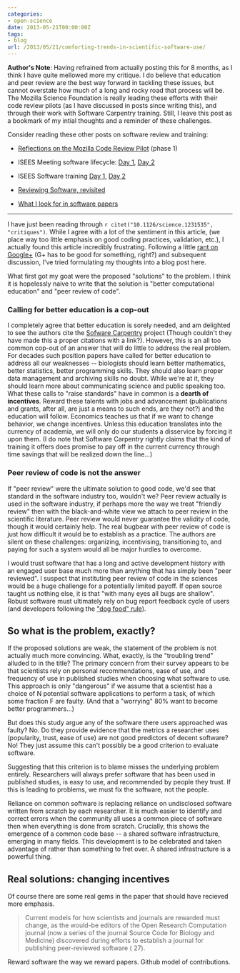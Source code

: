 ```yaml
---
categories:
- open-science
date: 2013-05-21T00:00:00Z
tags:
- blog
url: /2013/05/21/comforting-trends-in-scientific-software-use/
---
```


**Author's Note**: 
Having refrained from actually posting this for 8 months, as I think I have quite mellowed more my critique. I do believe that education and peer review are the best way forward in tackling these issues, but cannot overstate how much of a long and rocky road that process will be.  The Mozilla Science Foundation is really leading these efforts with their code review pilots (as I have discussed in posts since writing this), and through their work with Software Carpentry training. Still, I leave this post as a bookmark of my intial thoughts and a reminder of these challenges.  

Consider reading these other posts on software review and training:

- [Reflections on the Mozilla Code Review Pilot](http://carlboettiger.info/2013/09/25/mozilla-software-review.html) (phase 1)
- ISEES Meeting software lifecycle: [Day 1](http://carlboettiger.info/2013/08/13/ISEES-Day-1.html), [Day 2](http://carlboettiger.info/2013/08/14/ISEES-day-2.html)
- ISEES Software training [Day 1](http://carlboettiger.info/2013/09/10/ISEES-training-workshop-day-1.html), [Day 2](http://carlboettiger.info/2013/09/11/ISEES-Workforce-Development-Day-2.html)

- [Reviewing Software, revisited](http://carlboettiger.info/2013/07/09/reviewing-software-revisited.html)
- [What I look for in software papers](http://carlboettiger.info/2013/06/13/what-I-look-for-in-software-papers.html)

------------

I have just been reading through `r citet("10.1126/science.1231535", "critiques")`.
While I agree  with a lot of the sentiment in this article, (we place
way too little emphasis on good coding practices, validation, etc.),
I actually found this article incredibly frustrating.  Following 
a little [rant on Google+](https://plus.google.com/112929796403983408632/posts/8whV6rtvsuw) 
(G+ has to be good for something, right?) and subsequent discussion, 
I've tried formulating my thoughts into a blog post here.


What first got my goat were the proposed "solutions" to the problem.
I think it is hopelessly naive to write that the solution is "better
computational education" and "peer review of code".

### Calling for better education is a cop-out

I completely agree that better education is sorely needed,
and am delighted to see the authors cite the [Sofware
Carpentry](http://softwarecarpentry.org) project (Though couldn't they
have made this a proper citations with a link?).  However, this is an
all too common cop-out of an answer that will do little to address the
real problem. For decades such position papers have called for better
education to address all our weaknesses -- biologists should learn better
mathematics, better statistics, better programming skills.  They should
also learn proper data management and archiving skills no doubt.
While we're at it, they should learn more about communicating science
and public speaking too.  What these calls to "raise standards" have in
common is a **dearth of incentives**.  Reward these talents with jobs and
advancement (publications and grants, after all, are just a means to such
ends, are they not?) and the education will follow.  Economics teaches
us that if we want to change behavior, we change incentives. Unless
this education translates into the currency of academia, we will only
do our students a disservice by forcing it upon them.  (I do note that
Software Carpentry rightly claims that the kind of training it offers
does promise to pay off in the current currency through time savings
that will be realized down the line...)

### Peer review of code is not the answer

If "peer review" were the ultimate solution to good code, we'd see that
standard in the software industry too, wouldn't we? Peer review actually
is used in the software industry, if perhaps more the way we treat
"friendly review" then with the black-and-white view we attach to peer
review in the scientific literature.  Peer review would never guarantee
the validity of code, though it would certainly help. The real bugbear
with peer review of code is just how difficult it would be to establish
as a practice.  The authors are silent on these challenges: organizing,
incentivising, transitioning to, and paying for such a system would all
be major hurdles to overcome.


I would trust software that has a long and active development history
with an engaged user base much more than anything that has simply been
"peer reviewed".   I suspect that instituting peer review of code in the
sciences would be a huge challenge for a potentially limited payoff. If
open source taught us nothing else, it is that "with many eyes all bugs
are shallow".  Robust software must ultimately rely on bug report feedback
cycle of users (and developers following the ["dog food" rule]()).


## So what is the problem, exactly?

If the proposed solutions are weak, the statement of the problem is not
actually much more convincing.  What, exactly, is the "troubling trend"
alluded to in the title?  The primary concern from their survey appears
to be that scientists rely on personal recommendations, ease of use,
and frequency of use in published studies when choosing what software
to use.  This approach is only "dangerous" if we assume that a scientist
has a choice of N potential software applications to perform a task,
of which some fraction F are faulty. (And that a "worrying" 80% want to
become better programmers...)

But does this study argue any of the software there users approached
was faulty? No.  Do they provide evidence that the metrics a researcher
uses (popularity, trust, ease of use) are not good predictors of decent
software? No!  They just assume this can't possibly be a good criterion
to evaluate software.

Suggesting that this criterion is to blame misses the underlying problem
entirely.  Researchers will always prefer software that has been used in
published studies, is easy to use, and recommended by people they trust.
If this is leading to problems, we must fix the software, not the people.

Reliance on common software is replacing reliance on undisclosed software
written from scratch by each researcher.  It is much easier to identify
and correct errors when the community all uses a common piece of software
then when everything is done from scratch.  Crucially, this shows the
emergence of a common code base -- a shared software infrastructure,
emerging in many fields.  This development is to be celebrated and taken
advantage of rather than something to fret over. A shared infrastructure
is a powerful thing.

## Real solutions: changing incentives

Of course there are some real gems in the paper that should have recieved more emphasis.

> Current models for how scientists and journals are rewarded must change,
as the would-be editors of the Open Research Computation journal (now a
series of the journal Source Code for Biology and Medicine) discovered
during efforts to establish a journal for publishing peer-reviewed
software ( 27).

Reward software the way we reward papers.  Github model of contributions. 

